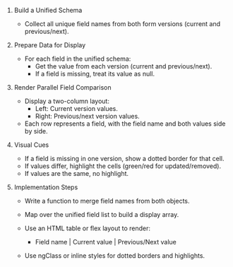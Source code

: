 1. Build a Unified Schema

   - Collect all unique field names from both form versions (current and
     previous/next).

2. Prepare Data for Display

   - For each field in the unified schema:
     - Get the value from each version (current and previous/next).
     - If a field is missing, treat its value as null.

3. Render Parallel Field Comparison

   - Display a two-column layout:
     - Left: Current version values.
     - Right: Previous/next version values.
   - Each row represents a field, with the field name and both values side by
     side.

4. Visual Cues
   - If a field is missing in one version, show a dotted border for that cell.
   - If values differ, highlight the cells (green/red for updated/removed).
   - If values are the same, no highlight.
5. Implementation Steps

   - Write a function to merge field names from both objects.
   - Map over the unified field list to build a display array.
   - Use an HTML table or flex layout to render:

     - Field name | Current value | Previous/Next value

   - Use ngClass or inline styles for dotted borders and highlights.
